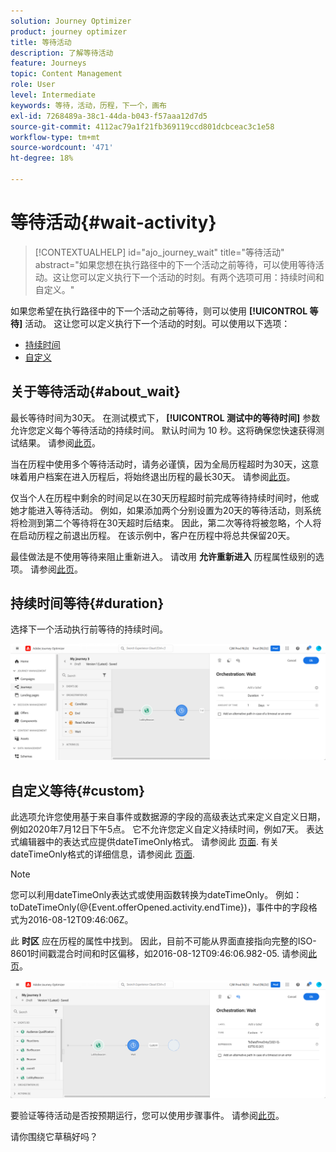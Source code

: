 ```yaml
---
solution: Journey Optimizer
product: journey optimizer
title: 等待活动
description: 了解等待活动
feature: Journeys
topic: Content Management
role: User
level: Intermediate
keywords: 等待，活动，历程，下一个，画布
exl-id: 7268489a-38c1-44da-b043-f57aaa12d7d5
source-git-commit: 4112ac79a1f21fb369119ccd801dcbceac3c1e58
workflow-type: tm+mt
source-wordcount: '471'
ht-degree: 18%

---
```


# 等待活动{#wait-activity}

>[!CONTEXTUALHELP]
>id="ajo_journey_wait"
>title="等待活动"
>abstract="如果您想在执行路径中的下一个活动之前等待，可以使用等待活动。这让您可以定义执行下一个活动的时刻。有两个选项可用：持续时间和自定义。"

如果您希望在执行路径中的下一个活动之前等待，则可以使用 **[!UICONTROL 等待]** 活动。 这让您可以定义执行下一个活动的时刻。可以使用以下选项：

* [持续时间](#duration)
* [自定义](#custom)

<!--
* [Email send time optimization](#email_send_time_optimization)
* [Fixed date](#fixed_date) 
-->

## 关于等待活动{#about_wait}

最长等待时间为30天。 在测试模式下， **[!UICONTROL 测试中的等待时间]** 参数允许您定义每个等待活动的持续时间。 默认时间为 10 秒。这将确保您快速获得测试结果。 请参阅[此页](../building-journeys/testing-the-journey.md)。

当在历程中使用多个等待活动时，请务必谨慎，因为全局历程超时为30天，这意味着用户档案在进入历程后，将始终退出历程的最长30天。 请参阅[此页](../building-journeys/journey-gs.md#global_timeout)。

仅当个人在历程中剩余的时间足以在30天历程超时前完成等待持续时间时，他或她才能进入等待活动。 例如，如果添加两个分别设置为20天的等待活动，则系统将检测到第二个等待将在30天超时后结束。 因此，第二次等待将被忽略，个人将在启动历程之前退出历程。 在该示例中，客户在历程中将总共保留20天。

最佳做法是不使用等待来阻止重新进入。 请改用 **允许重新进入** 历程属性级别的选项。 请参阅[此页](../building-journeys/journey-gs.md#entrance)。

## 持续时间等待{#duration}

选择下一个活动执行前等待的持续时间。

![](assets/journey55.png)

<!--
## Fixed date wait{#fixed_date}

Select the date for the execution of the next activity.

![](assets/journey56.png)

-->

## 自定义等待{#custom}

此选项允许您使用基于来自事件或数据源的字段的高级表达式来定义自定义日期，例如2020年7月12日下午5点。 它不允许您定义自定义持续时间，例如7天。 表达式编辑器中的表达式应提供dateTimeOnly格式。 请参阅此 [页面](expression/expressionadvanced.md). 有关dateTimeOnly格式的详细信息，请参阅此 [页面](expression/data-types.md).

>[!NOTE]
>
>您可以利用dateTimeOnly表达式或使用函数转换为dateTimeOnly。 例如： toDateTimeOnly(@{Event.offerOpened.activity.endTime})，事件中的字段格式为2016-08-12T09:46:06Z。
>
>此 **时区** 应在历程的属性中找到。 因此，目前不可能从界面直接指向完整的ISO-8601时间戳混合时间和时区偏移，如2016-08-12T09:46:06.982-05. 请参阅[此页](../building-journeys/timezone-management.md)。

![](assets/journey57.png)

要验证等待活动是否按预期运行，您可以使用步骤事件。 请参阅[此页](../reports/query-examples.md#common-queries)。

<!--## Email send time optimization{#email_send_time_optimization}

This type of wait uses a score calculated in Adobe Experience Platform. The score calculates the propensity to click or open an email in the future based on past behavior. Note that the algorithm calculating the score needs a certain amount of data to work. As a result, when it does not have enough data, the default wait time will apply. At publication time, you’ll be notified that the default time applies.

>[!NOTE]
>
>The first event of your journey must have a namespace.
>
>This capability is only available after an **[!UICONTROL Email]** activity. You need to have Adobe Campaign Standard.

1. In the **[!UICONTROL Amount of time]** field, define the number of hours to consider to optimize email sending.
1. In the **[!UICONTROL Optimization type]** field, choose if the optimization should increase clicks or opens.
1. In the **[!UICONTROL Default time]** field, define the default time to wait if the predictive send time score is not available.

    >[!NOTE]
    >
    >Note that the send time score can be unavailable because there is not enough data to perform the calculation. In this case, you will be informed, at publication time, that the default time applies.

![](assets/journey57bis.png)-->

请你围绕它草稿好吗？
